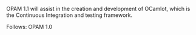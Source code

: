 OPAM 1.1 will assist in the creation and development of OCamlot, which is the Continuous Integration and testing framework.


Follows: OPAM 1.0